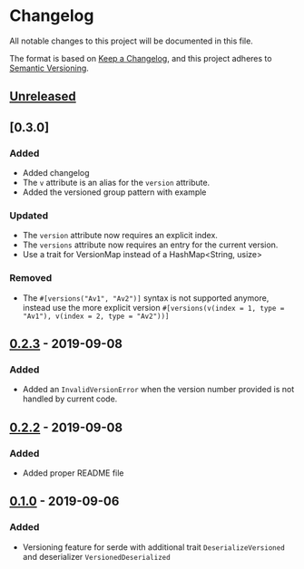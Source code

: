 # Changelog
All notable changes to this project will be documented in this file.

The format is based on [Keep a Changelog](https://keepachangelog.com/en/1.0.0/),
and this project adheres to [Semantic Versioning](https://semver.org/spec/v2.0.0.html).

## [Unreleased]

## [0.3.0]
### Added
* Added changelog
* The `v` attribute is an alias for the `version` attribute.
* Added the versioned group pattern with example

### Updated
* The `version` attribute now requires an explicit index.
* The `versions` attribute now requires an entry for the current version.
* Use a trait for VersionMap instead of a HashMap<String, usize>

### Removed
* The `#[versions("Av1", "Av2")]` syntax is not supported anymore, instead use the more explicit version
  `#[versions(v(index = 1, type = "Av1"), v(index = 2, type = "Av2"))]`

## [0.2.3] - 2019-09-08
### Added
- Added an `InvalidVersionError` when the version number provided is not handled by current code.

## [0.2.2] - 2019-09-08
### Added
- Added proper README file

## [0.1.0] - 2019-09-06
### Added
- Versioning feature for serde with additional trait `DeserializeVersioned` and deserializer `VersionedDeserialized`

[Unreleased]: https://github.com/olivierlacan/keep-a-changelog/compare/0.2.3...HEAD
[0.2.3]: https://github.com/fredpointzero/serde-version/releases/tag/0.2.3
[0.2.2]: https://github.com/fredpointzero/serde-version/releases/tag/0.2.2
[0.1.0]: https://github.com/fredpointzero/serde-version/releases/tag/0.1.0